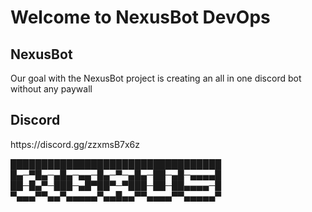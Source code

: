 <h1>Welcome to NexusBot DevOps</h1>

<h2> NexusBot</h2>
<p> Our goal with the NexusBot project is creating an all in one discord bot without any paywall</p>


<h2>Discord</h2>
https://discord.gg/zzxmsB7x6z


██████████████████████████████████
█▄─▀█▄─▄█▄─▄▄─█▄─▀─▄█▄─██─▄█─▄▄▄▄█
██─█▄▀─███─▄█▀██▀─▀███─██─██▄▄▄▄─█
▀▄▄▄▀▀▄▄▀▄▄▄▄▄▀▄▄█▄▄▀▀▄▄▄▄▀▀▄▄▄▄▄▀